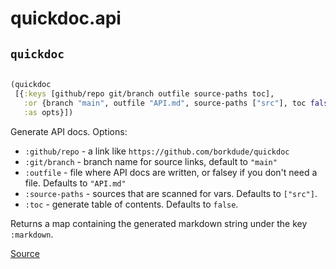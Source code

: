 # quickdoc.api 


## `quickdoc`
``` clojure

(quickdoc
 [{:keys [github/repo git/branch outfile source-paths toc],
   :or {branch "main", outfile "API.md", source-paths ["src"], toc false},
   :as opts}])
```


Generate API docs. Options:
  * `:github/repo` -  a link like `https://github.com/borkdude/quickdoc`
  * `:git/branch` - branch name for source links, default to `"main"`
  * `:outfile` - file where API docs are written, or falsey if you don't need a file. Defaults to `"API.md"`
  * `:source-paths` - sources that are scanned for vars. Defaults to `["src"]`.
  * `:toc` - generate table of contents. Defaults to `false`.

  Returns a map containing the generated markdown string under the key `:markdown`.

[Source](https://github.com/borkdude/quickdoc/blob/main/src/quickdoc/api.cljc#L6-L47)
